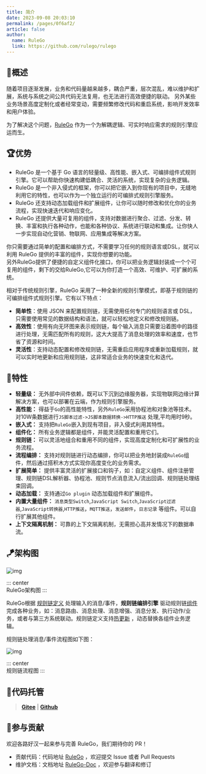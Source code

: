 ```yaml
---
title: 简介
date: 2023-09-08 20:03:10
permalink: /pages/0f6af2/
article: false
author: 
  name: RuleGo
  link: https://github.com/rulego/rulego
---
```



## 🎉概述

  随着项目逐渐发展，业务和代码量越来越多，耦合严重，层次混乱，难以维护和扩展，系统与系统之间公共代码无法复用，也无法进行高效便捷的联动。
另外某些业务场景高度定制化或者经常变动，需要频繁修改代码和重启系统，影响开发效率和用户体验。

为了解决这个问题，[RuleGo](https://github.com/ruelego/ruelego) 作为一个为解耦逻辑、可实时响应需求的规则引擎应运而生。

## 🏆优势

- RuleGo 是一个基于 Go 语言的轻量级、高性能、嵌入式、可编排组件式规则引擎。它可以帮助你快速构建低耦合、灵活的系统，实现复杂的业务逻辑。    
- RuleGo 是一个非入侵式的框架，你可以把它嵌入到你现有的项目中，无缝地利用它的特性，也可以作为一个独立运行的可编排式规则引擎服务。             
- RuleGo 还支持动态加载组件和扩展组件，让你可以随时修改和优化你的业务流程，实现快速迭代和响应变化。   
- RuleGo 还提供大量可复用的组件，支持对数据进行聚合、过滤、分发、转换、丰富和执行各种动作，也能和各种协议、系统进行联动和集成。让你快人一步实现自动化营销、物联网、应用集成等解决方案。

你只需要通过简单的配置和编排方式，不需要学习任何的规则语言或DSL，就可以利用 RuleGo 提供的丰富的组件，实现你想要的功能。              
另外RuleGo提供了便捷的自定义组件化接口，你可以把业务逻辑封装成一个个可复用的组件，剩下的交给RuleGo,它可以为你打造一个高效、可维护、可扩展的系统。     


相对于传统规则引擎，RuleGo 采用了一种全新的规则引擎模式，即基于规则链的可编排组件式规则引擎。它有以下特点：

- **简单性**：使用 JSON 来配置规则链，无需使用任何专门的规则语言或 DSL，只需要使用常见的数据结构和语法，就可以轻松地定义和修改规则链。
- **高效性**：使用有向无环图来表示规则链，每个输入消息只需要沿着图中的路径进行处理，无需匹配所有的规则，这大大提高了消息处理的效率和速度，也节省了资源和时间。
- **灵活性**：支持动态配置和修改规则链，无需重启应用程序或重新加载规则，就可以实时地更新和应用规则链，这非常适合业务的快速变化和迭代。


## 🚀特性

* **轻量级：** 无外部中间件依赖，既可以下沉到边缘服务器，实现物联网边缘计算解决方案，也可以部署在云端，作为规则引擎服务。
* **高性能：** 得益于`Go`的高性能特性，另外`RuleGo`采用协程池和对象池等技术。对10W条数据进行`JS脚本过滤->JS脚本数据转换->HTTP推送` 处理,平均用时9秒。
* **嵌入式：** 支持把`RuleGo`嵌入到现有项目，非入侵式利用其特性。
* **组件化：** 所有业务逻辑都是组件，并能灵活配置和重用它们。
* **规则链：** 可以灵活地组合和重用不同的组件，实现高度定制化和可扩展性的业务流程。
* **流程编排：** 支持对规则链进行动态编排，你可以把业务地封装成`RuleGo`组件，然后通过搭积木方式实现你高度变化的业务需求。
* **扩展简单：** 提供丰富灵活的扩展接口和钩子，如：自定义组件、组件注册管理、规则链DSL解析器、协程池、规则节点消息流入/流出回调、规则链处理结束回调。
* **动态加载：** 支持通过`Go plugin` 动态加载组件和扩展组件。
* **内置大量组件：** `消息类型Switch`,`JavaScript Switch`,`JavaScript过滤器`,`JavaScript转换器`,`HTTP推送`，`MQTT推送`，`发送邮件`，`日志记录`
  等组件。可以自行扩展其他组件。
* **上下文隔离机制：** 可靠的上下文隔离机制，无需担心高并发情况下的数据串流。

## 🪁架构图

![img](/img/architecture.png)

::: center      
RuleGo架构图
:::

RuleGo根据 [规则链定义](/pages/10e1c0/) 处理输入的消息/事件，**规则链编排引擎** 驱动规则链[组件](/pages/88fc3c/)完成各种业务，如：消息路由、消息处理、消息增强、消息分发、执行动作/业务，或者与第三方系统联动。规则链定义支持[热更新](/pages/56668f/) ，动态替换各组件业务逻辑。

规则链处理消息/事件流程图如下图：

![img](/img/chain_architecture.png)

::: center      
规则链流程图
:::
## 🎈代码托管

> **[Gitee](https://gitee.com/rulego/rulego)** | **[Github](https://github.com/rulego/rulego)**

## 🧸参与贡献

欢迎各路好汉一起来参与完善 RuleGo，我们期待你的 PR！

- 贡献代码：代码地址 [RuleGo](https://github.com/rulego/rulego) ，欢迎提交 Issue 或者 Pull Requests
- 维护文档：文档地址 [RuleGo-Doc](https://github.com/rulego/rulego-doc) ，欢迎参与翻译和修订
